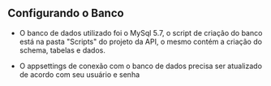 ## Configurando o Banco

- O banco de dados utilizado foi o MySql 5.7, o script de criação do banco está na pasta "Scripts" do projeto da API, o mesmo contém a criação do schema, tabelas e dados.

- O appsettings de conexão com o banco de dados precisa ser atualizado de acordo com seu usuário e senha

